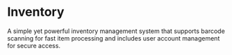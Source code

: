 # Inventory
A simple yet powerful inventory management system that supports barcode scanning for fast item processing and includes user account management for secure access.
